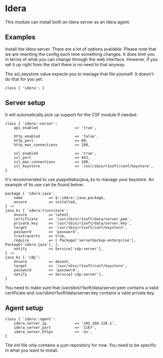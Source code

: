 # Idera

This module can install both an Idera server as an Idera agent.

## Examples

Install the Idera server. There are a lot of options available. Please note
that we are rewriting the config each time something changes. It does limit
you in terms of what you can change through the web interface. However, if
you set it up right from the start there is no need to that anyway.

The ssl_keystore value expects you to manage that file yourself. It doesn't
do that for you yet.

```
class { 'idera': }
```

## Server setup

It will automatically pick up support for the CSF module if needed.

```
class { 'idera::server':
	api_enabled 				=> 'true',		

	http_enabled				=> 'false',
	http_port					=> 80,
	http_max_connections		=> 100,
		
	ssl_enabled					=> 'true',
	ssl_port					=> 443,
	ssl_max_connections			=> 100,
	ssl_keystore				=> '/usr/sbin/r1soft/conf/keystore',
}
```

It's recommended to use puppetlabs/java_ks to manage your keystore. An
example of its use can be found below:

```
package { 'idera-java':
	name			=> $::idera::java_package,
	ensure 			=> installed,
} ->
java_ks { 'idera:truststore':
	ensure       	=> latest,
	certificate  	=> '/usr/sbin/r1soft/data/server.pem',
	private_key		=> '/usr/sbin/r1soft/data/server.key',
	target       	=> '/usr/sbin/r1soft/conf/keystore',
	password     	=> 'password',
	trustcacerts 	=> true,
	require 		=> [ Package['serverbackup-enterprise'], Package['idera-java'], ],
	notify			=> Service['cdp-server'],
} ->
java_ks { 'cdp': 
	ensure 			=> absent,
	target       	=> '/usr/sbin/r1soft/conf/keystore',
	password     	=> 'password',
	notify			=> Service['cdp-server'], 
}
```

You need to make sure that /usr/sbin/r1soft/data/server.pem contains a valid
certificate and /usr/sbin/r1soft/data/server.key contains a valid private key.

## Agent setup

```
class { 'idera::agent': 
	idera_server_ip				=> '192.168.128.1',
	idera_server_port			=> '1167',
	idera_server_https			=> 'on',
}
```

The init file only contains a yum repository for now. You need to be specific
in what you want to install.
